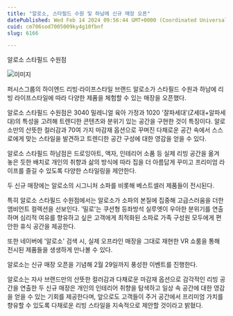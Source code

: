 ```yaml
---
title: "알로소, 스타필드 수원 및 하남에 신규 매장 오픈"
datePublished: Wed Feb 14 2024 09:56:44 GMT+0000 (Coordinated Universal Time)
cuid: cm706sod7005009ky4g10fbnf
slug: 6166

---
```



알로소 스타필드 수원점

![이미지](https://cdn.hashnode.com/res/hashnode/image/upload/v1739260500664/6c592ae4-354f-4776-b8c2-41691c7773e2.jpeg)

퍼시스그룹의 하이엔드 리빙·라이프스타일 브랜드 알로소가 스타필드 수원과 하남에 리빙 라이프스타일에 따라 다양한 제품을 체험할 수 있는 매장을 오픈했다.

알로소 스타필드 수원점은 3040 밀레니얼 육아 가정과 1020 '잘파세대'(Z세대+알파세대)의 특성을 고려해 트렌디한 콘텐츠와 분위기 있는 공간을 구현한 것이 특징이다. 알로소만의 산뜻한 컬러감과 70여 가지 마감재 옵션으로 꾸며진 다채로운 공간 속에서 스스로에게 맞는 스타일을 발견하고 트렌디한 공간 구성에 대한 영감을 얻을 수 있다.

알로소 스타필드 하남점은 드로잉아트, 액자, 인테리어 소품 등 실제 리빙 공간을 옮겨 놓은 듯한 배치로 개인의 취향과 삶의 방식에 따라 집을 더 아름답게 꾸미고 프리미엄 라이프를 즐길 수 있도록 다양한 스타일링을 제안한다.

두 신규 매장에는 알로소의 시그니처 소파를 비롯해 베스트셀러 제품들이 전시된다.

특히 알로소 스타필드 수원점에서는 알로소가 소파의 본질에 집중해 고급스러움을 더한 앰비언트 컬렉션을 선보인다. '밀로'는 쿠션형 등좌방석 실루엣이 우아한 분위기를 연출하며 심리적 여유를 향유하고 싶은 고객에게 최적화된 소파로 가족 구성원 모두에게 편안한 휴식 공간을 제공한다.

또한 네이버에 '알로소' 검색 시, 실제 오프라인 매장을 그대로 재현한 VR 쇼룸을 통해 전시된 제품들을 생생하게 만나볼 수 있다.

알로소는 신규 매장 오픈을 기념해 2월 29일까지 풍성한 이벤트를 진행한다.

알로소는 자사 브랜드만의 산뜻한 컬러감과 다채로운 마감재 옵션으로 감각적인 리빙 공간을 연출한 두 신규 매장은 개인의 인테리어 취향을 탐색하고 일상 속 공간에 대한 영감을 얻을 수 있는 기회를 제공한다며, 앞으로도 고객들이 주거 공간에서 프리미엄 가치를 향유할 수 있도록 다채로운 리빙 스타일을 지속적으로 제안할 것이라고 밝혔다.